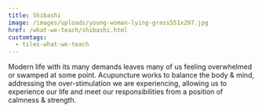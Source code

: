 ```yaml
---
title: Shibashi
image: /images/uploads/young-woman-lying-grass551x297.jpg
href: /what-we-teach/shibashi.html
customtags:
  - tiles-what-we-teach
---
```

Modern life with its many demands leaves many of us feeling overwhelmed or swamped at some point. Acupuncture works to balance the body & mind, addressing the over-stimulation we are experiencing, allowing us to experience our life and meet our responsibilities from a position of calmness & strength.
